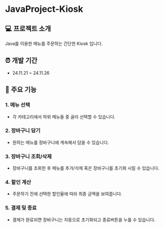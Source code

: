 # JavaProject-Kiosk

## 💻 프로젝트 소개
Java를 이용한 메뉴를 주문하는 간단한 Kiosk 입니다.

## ⏰ 개발 기간
* 24.11.21 ~ 24.11.26

## 📌 주요 기능
### 1. 메뉴 선택
- 각 카테고리에서 하위 메뉴들 중 골라 선택할 수 있습니다.
### 2. 장바구니 담기
- 원하는 메뉴를 장바구니에 계속해서 담을 수 있습니다.
### 3. 장바구니 조회/삭제
- 장바구니를 조회한 후 메뉴를 추가/삭제 혹은 장바구니를 초기화 시킬 수 있습니다.
### 4. 할인 계산
- 주문하기 전에 선택한 할인율에 따라 최종 금액을 보여줍니다.
### 5. 결제 및 종료
- 결제가 완료되면 장바구니는 자동으로 초기화되고 종료버튼을 누를 수 있습니다.

